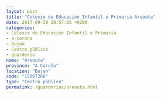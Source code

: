 ```yaml
---
layout: post
title: "Colexio de Educación Infantil e Primaria Areouta"
date: 2017-09-20 20:57:05 +0200
categories:
- Colexio de Educación Infantil e Primaria
- a-coruna
- bujan
- Centro público
- guarderia
name: "Areouta"
province: "A Coruña"
location: "Bujan"
code: "15007266"
type: "Centro público"
permalink: /guarderias/areouta.html
---
```

